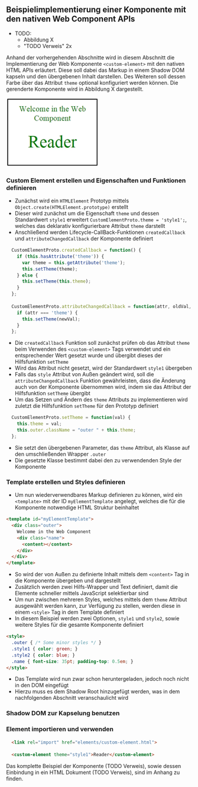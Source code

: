 ## Beispielimplementierung einer Komponente mit den nativen Web Component APIs

- TODO:
    - Abbildung X
    - "TODO Verweis" 2x

Anhand der vorhergehenden Abschnitte wird in diesem Abschnitt die Implementierung der Web Komponente `<custom-element>` mit den nativen HTML APIs erläutert. Diese soll dabei das Markup in einem Shadow DOM kapseln und den übergebenen Inhalt darstellen. Des Weiteren soll dessen Farbe über das Attribut `theme` optional konfiguriert werden können. Die gerenderte Komponente wird in Abbildung X dargestellt.

![Bild: Gerenderte Web Komponente mit nativen APIs](images/7-beispiel.jpg "Gerenderte Web Komponente mit nativen APIs")


### Custom Element erstellen und Eigenschaften und Funktionen definieren

- Zunächst wird ein `HTMLElement` Prototyp mittels `Object.create(HTMLElement.prototype)` erstellt
- Dieser wird zunächst um die Eigenschaft `theme` und dessen Standardwert `style1` erweitert `CustomElementProto.theme = 'style1';`, welches das deklarativ konfigurierbare Attribut `theme` darstellt
- Anschließend werden Lifecycle-CallBack-Funktionen `createdCallback` und `attributeChangedCallback` der Komponente definiert

```javascript
  CustomElementProto.createdCallback = function() {
    if (this.hasAttribute('theme')) {
      var theme = this.getAttribute('theme');
      this.setTheme(theme);
    } else {
      this.setTheme(this.theme);
    }
  };

  CustomElementProto.attributeChangedCallback = function(attr, oldVal, newVal) {
    if (attr === 'theme') {
      this.setTheme(newVal);
    }
  };
```

- Die `createdCallback` Funktion soll zunächst prüfen ob das Attribut `theme` beim Verwenden des `<custom-element>` Tags verwendet und ein entsprechender Wert gesetzt wurde und übergibt dieses der Hilfsfunktion `setTheme`
- Wird das Attribut nicht gesetzt, wird der Standardwert `style1` übergeben
- Falls das `style` Attribut von Außen geändert wird, soll die `attributeChangedCallback` Funktion gewährleisten, dass die Änderung auch von der Komponente übernommen wird, indem sie das Attribut der Hilfsfunktion `setTheme` übergibt
- Um das Setzen und Ändern des `theme` Attributs zu implementieren wird zuletzt die Hilfsfunktion `setTheme` für den Prototyp definiert

```javascript
  CustomElementProto.setTheme = function(val) {
    this.theme = val;
    this.outer.className = "outer " + this.theme;
  };
```

- Sie setzt den übergebenen Parameter, das `theme` Attribut, als Klasse auf den umschließenden Wrapper `.outer`
- Die gesetzte Klasse bestimmt dabei den zu verwendenden Style der Komponente


### Template erstellen und Styles definieren

- Um nun wiederverwendbares Markup definieren zu können, wird ein `<template>` mit der ID `myElementTemplate` angelegt, welches die für die Komponente notwendige HTML Struktur beinhaltet

```html
<template id="myElementTemplate">
  <div class="outer">
    Welcome in the Web Component
    <div class="name">
      <content></content>
    </div>
  </div>
</template>
```

- So wird der von Außen zu definierte Inhalt mittels dem `<content>` Tag in die Komponente übergeben und dargestellt
- Zusätzlich werden zwei Hilfs-Wrapper und Text definiert, damit die Elemente schneller mittels JavaScript selektierbar sind
- Um nun zwischen mehreren Styles, welches mittels dem `theme` Attribut ausgewählt werden kann, zur Verfügung zu stellen, werden diese in einem `<style>` Tag in dem Template definiert
- In diesem Beispiel werden zwei Optionen, `style1` und `style2`, sowie weitere Styles für die gesamte Komponente definiert

```html
<style>
  .outer { /* Some minor styles */ }
  .style1 { color: green; }
  .style2 { color: blue; }
  .name { font-size: 35pt; padding-top: 0.5em; }
</style>
```

- Das Template wird nun zwar schon heruntergeladen, jedoch noch nicht in den DOM eingefügt
- Hierzu muss es dem Shadow Root hinzugefügt werden, was in dem nachfolgenden Abschnitt veranschaulicht wird


### Shadow DOM zur Kapselung benutzen




### Element importieren und verwenden

```html
  <link rel="import" href="elements/custom-element.html">

  <custom-element theme="style1">Reader</custom-element>
```


Das komplette Beispiel der Komponente (TODO Verweis), sowie dessen Einbindung in ein HTML Dokument (TODO Verweis), sind im Anhang zu finden.


